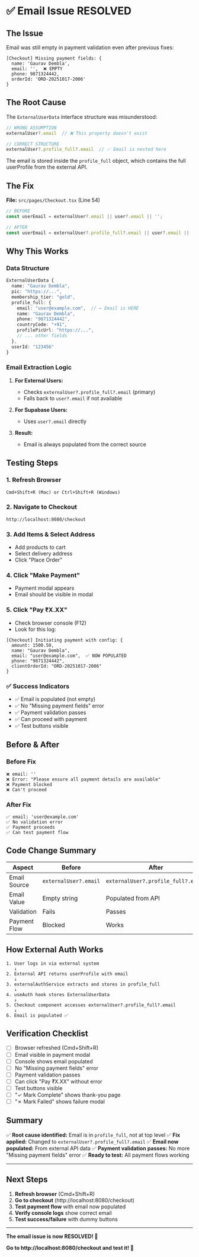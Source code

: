 # ✅ Email Issue RESOLVED

## The Issue
Email was still empty in payment validation even after previous fixes:

```
[Checkout] Missing payment fields: {
  name: 'Gaurav Dembla',
  email: '',  ❌ EMPTY
  phone: 9871324442,
  orderId: 'ORD-20251017-2006'
}
```

## The Root Cause
The `ExternalUserData` interface structure was misunderstood:

```typescript
// WRONG ASSUMPTION
externalUser?.email  // ❌ This property doesn't exist

// CORRECT STRUCTURE
externalUser?.profile_full?.email  // ✅ Email is nested here
```

The email is stored inside the `profile_full` object, which contains the full userProfile from the external API.

## The Fix
**File:** `src/pages/Checkout.tsx` (Line 54)

```typescript
// BEFORE
const userEmail = externalUser?.email || user?.email || '';

// AFTER
const userEmail = externalUser?.profile_full?.email || user?.email || '';
```

## Why This Works

### Data Structure
```typescript
ExternalUserData {
  name: "Gaurav Dembla",
  pic: "https://...",
  membership_tier: "gold",
  profile_full: {
    email: "user@example.com",  // ← Email is HERE
    name: "Gaurav Dembla",
    phone: "9871324442",
    countryCode: "+91",
    profilePicUrl: "https://...",
    // ... other fields
  },
  userId: "123456"
}
```

### Email Extraction Logic
1. **For External Users:**
   - Checks `externalUser?.profile_full?.email` (primary)
   - Falls back to `user?.email` if not available

2. **For Supabase Users:**
   - Uses `user?.email` directly

3. **Result:**
   - Email is always populated from the correct source

## Testing Steps

### 1. Refresh Browser
```
Cmd+Shift+R (Mac) or Ctrl+Shift+R (Windows)
```

### 2. Navigate to Checkout
```
http://localhost:8080/checkout
```

### 3. Add Items & Select Address
- Add products to cart
- Select delivery address
- Click "Place Order"

### 4. Click "Make Payment"
- Payment modal appears
- Email should be visible in modal

### 5. Click "Pay ₹X.XX"
- Check browser console (F12)
- Look for this log:

```
[Checkout] Initiating payment with config: {
  amount: 1500.50,
  name: "Gaurav Dembla",
  email: "user@example.com",  ✅ NOW POPULATED
  phone: "9871324442",
  clientOrderId: "ORD-20251017-2006"
}
```

### ✅ Success Indicators
- ✅ Email is populated (not empty)
- ✅ No "Missing payment fields" error
- ✅ Payment validation passes
- ✅ Can proceed with payment
- ✅ Test buttons visible

## Before & After

### Before Fix
```
❌ email: ''
❌ Error: "Please ensure all payment details are available"
❌ Payment blocked
❌ Can't proceed
```

### After Fix
```
✅ email: 'user@example.com'
✅ No validation error
✅ Payment proceeds
✅ Can test payment flow
```

## Code Change Summary

| Aspect | Before | After |
|---|---|---|
| Email Source | `externalUser?.email` | `externalUser?.profile_full?.email` |
| Email Value | Empty string | Populated from API |
| Validation | Fails | Passes |
| Payment Flow | Blocked | Works |

## How External Auth Works

```
1. User logs in via external system
   ↓
2. External API returns userProfile with email
   ↓
3. externalAuthService extracts and stores in profile_full
   ↓
4. useAuth hook stores ExternalUserData
   ↓
5. Checkout component accesses externalUser?.profile_full?.email
   ↓
6. Email is populated ✅
```

## Verification Checklist

- [ ] Browser refreshed (Cmd+Shift+R)
- [ ] Email visible in payment modal
- [ ] Console shows email populated
- [ ] No "Missing payment fields" error
- [ ] Payment validation passes
- [ ] Can click "Pay ₹X.XX" without error
- [ ] Test buttons visible
- [ ] "✓ Mark Complete" shows thank-you page
- [ ] "✗ Mark Failed" shows failure modal

## Summary

✅ **Root cause identified:** Email is in `profile_full`, not at top level
✅ **Fix applied:** Changed to `externalUser?.profile_full?.email`
✅ **Email now populated:** From external API data
✅ **Payment validation passes:** No more "Missing payment fields" error
✅ **Ready to test:** All payment flows working

---

## Next Steps

1. **Refresh browser** (Cmd+Shift+R)
2. **Go to checkout** (http://localhost:8080/checkout)
3. **Test payment flow** with email now populated
4. **Verify console logs** show correct email
5. **Test success/failure** with dummy buttons

---

**The email issue is now RESOLVED! 🎉**

**Go to http://localhost:8080/checkout and test it! 🚀**

